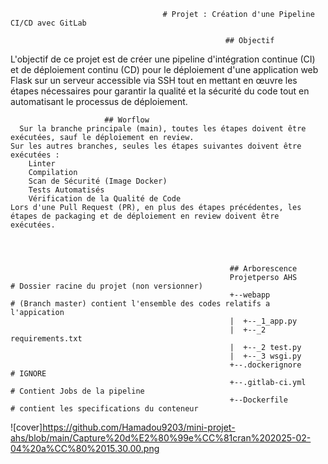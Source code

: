                                       # Projet : Création d'une Pipeline CI/CD avec GitLab

                                                    ## Objectif
L'objectif de ce projet est de créer une pipeline d'intégration continue (CI) et de déploiement continu (CD) pour le déploiement d'une application web Flask sur un serveur accessible via SSH tout en mettant en œuvre les étapes nécessaires pour garantir la qualité et la sécurité du code tout en automatisant le processus de déploiement.
                                                      
						 ## Worflow 
      Sur la branche principale (main), toutes les étapes doivent être exécutées, sauf le déploiement en review.
    Sur les autres branches, seules les étapes suivantes doivent être exécutées :
        Linter
        Compilation
        Scan de Sécurité (Image Docker)
        Tests Automatisés
        Vérification de la Qualité de Code
    Lors d'une Pull Request (PR), en plus des étapes précédentes, les étapes de packaging et de déploiement en review doivent être exécutées.




                                                     ## Arborescence 
                                                     Projetperso AHS               # Dossier racine du projet (non versionner)
                                                     +--webapp                    # (Branch master) contient l'ensemble des codes relatifs a l'appication
                                                     |  +--_1_app.py               
                                                     |  +--_2 requirements.txt     
                                                     |  +--_2 test.py                              
                                                     |  +--_3 wsgi.py                             
                                                     +--.dockerignore              # IGNORE
                                                     +--.gitlab-ci.yml              # Contient Jobs de la pipeline 
                                                     +--Dockerfile                # contient les specifications du conteneur

![cover]https://github.com/Hamadou9203/mini-projet-ahs/blob/main/Capture%20d%E2%80%99e%CC%81cran%202025-02-04%20a%CC%80%2015.30.00.png
             


                      

												
						                          
